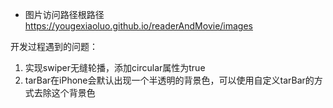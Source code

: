 - 图片访问路径根路径   https://yougexiaoluo.github.io/readerAndMovie/images

开发过程遇到的问题：
  1. 实现swiper无缝轮播，添加circular属性为true
  2. tarBar在iPhone会默认出现一个半透明的背景色，可以使用自定义tarBar的方式去除这个背景色